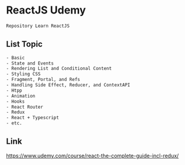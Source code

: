 # ReactJS Udemy

```sh
Repository Learn ReactJS
```

## List Topic

```sh
- Basic
- State and Events
- Rendering List and Conditional Content
- Styling CSS
- Fragment, Portal, and Refs
- Handling Side Effect, Reducer, and ContextAPI
- Htpp
- Animation
- Hooks
- React Router
- Redux
- React + Typescript
- etc.
```

## Link

https://www.udemy.com/course/react-the-complete-guide-incl-redux/
